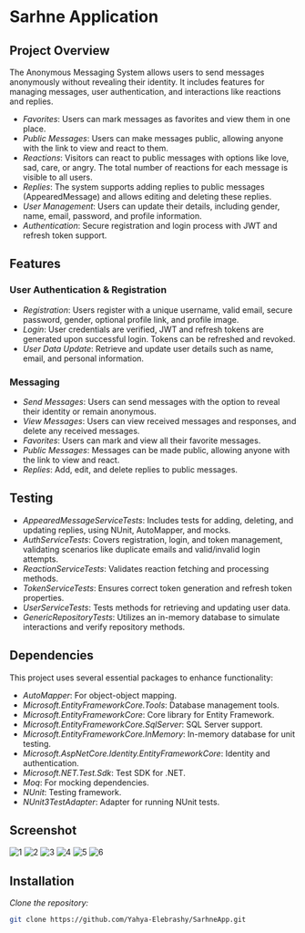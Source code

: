 # Sarhne Application
## Project Overview

The Anonymous Messaging System allows users to send messages anonymously without revealing their identity. It includes features for managing messages, user authentication, and interactions like reactions and replies.

- *Favorites*: Users can mark messages as favorites and view them in one place.
- *Public Messages*: Users can make messages public, allowing anyone with the link to view and react to them.
- *Reactions*: Visitors can react to public messages with options like love, sad, care, or angry. The total number of reactions for each message is visible to all users.
- *Replies*: The system supports adding replies to public messages (AppearedMessage) and allows editing and deleting these replies.
- *User Management*: Users can update their details, including gender, name, email, password, and profile information.
- *Authentication*: Secure registration and login process with JWT and refresh token support.

## Features

### User Authentication & Registration

- *Registration*: Users register with a unique username, valid email, secure password, gender, optional profile link, and profile image.
- *Login*: User credentials are verified, JWT and refresh tokens are generated upon successful login. Tokens can be refreshed and revoked.
- *User Data Update*: Retrieve and update user details such as name, email, and personal information.

### Messaging

- *Send Messages*: Users can send messages with the option to reveal their identity or remain anonymous.
- *View Messages*: Users can view received messages and responses, and delete any received messages.
- *Favorites*: Users can mark and view all their favorite messages.
- *Public Messages*: Messages can be made public, allowing anyone with the link to view and react.
- *Replies*: Add, edit, and delete replies to public messages.

## Testing

- *AppearedMessageServiceTests*: Includes tests for adding, deleting, and updating replies, using NUnit, AutoMapper, and mocks.
- *AuthServiceTests*: Covers registration, login, and token management, validating scenarios like duplicate emails and valid/invalid login attempts.
- *ReactionServiceTests*: Validates reaction fetching and processing methods.
- *TokenServiceTests*: Ensures correct token generation and refresh token properties.
- *UserServiceTests*: Tests methods for retrieving and updating user data.
- *GenericRepositoryTests*: Utilizes an in-memory database to simulate interactions and verify repository methods.

## Dependencies

This project uses several essential packages to enhance functionality:

- *AutoMapper*: For object-object mapping.
- *Microsoft.EntityFrameworkCore.Tools*: Database management tools.
- *Microsoft.EntityFrameworkCore*: Core library for Entity Framework.
- *Microsoft.EntityFrameworkCore.SqlServer*: SQL Server support.
- *Microsoft.EntityFrameworkCore.InMemory*: In-memory database for unit testing.
- *Microsoft.AspNetCore.Identity.EntityFrameworkCore*: Identity and authentication.
- *Microsoft.NET.Test.Sdk*: Test SDK for .NET.
- *Moq*: For mocking dependencies.
- *NUnit*: Testing framework.
- *NUnit3TestAdapter*: Adapter for running NUnit tests.
  
## Screenshot
![1](https://github.com/user-attachments/assets/39d40d82-27d8-49eb-9eb3-5e11e1c46d6b)
![2](https://github.com/user-attachments/assets/de1466e9-4740-49e8-ae06-6b7581c141ec)
![3](https://github.com/user-attachments/assets/d0be1259-cf16-43b8-9639-9a5f1f95d090)
![4](https://github.com/user-attachments/assets/8aa73fcc-922c-41cf-893a-5e7583eabe52)
![5](https://github.com/user-attachments/assets/71827df1-2994-4ee2-b527-63eb0c599dfd)
![6](https://github.com/user-attachments/assets/10d04f50-e4a8-4eb9-aa89-03c700818d9c)

## Installation

*Clone the repository:*

   ```bash
   git clone https://github.com/Yahya-Elebrashy/SarhneApp.git


